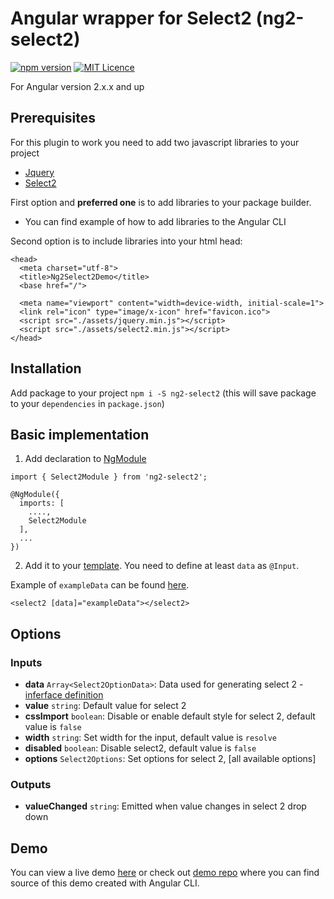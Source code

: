 # Angular wrapper for Select2 (ng2-select2)

[![npm version](https://badge.fury.io/js/ng2-select2.svg)](https://badge.fury.io/js/ng2-select2) [![MIT Licence](https://badges.frapsoft.com/os/mit/mit.svg?v=103)](https://opensource.org/licenses/mit-license.php)

For Angular version 2.x.x and up


## Prerequisites

For this plugin to work you need to add two javascript libraries to your project
- [Jquery](https://jquery.com/download/)
- [Select2](https://select2.github.io/)

First option and **preferred one** is to add libraries to your package builder.
- You can find example of how to add libraries to the Angular CLI 

Second option is to include libraries into your html head:

```
<head>
  <meta charset="utf-8">
  <title>Ng2Select2Demo</title>
  <base href="/">

  <meta name="viewport" content="width=device-width, initial-scale=1">
  <link rel="icon" type="image/x-icon" href="favicon.ico">
  <script src="./assets/jquery.min.js"></script>		
  <script src="./assets/select2.min.js"></script>
</head>
```

## Installation

Add package to your project `npm i -S ng2-select2` (this will save package to your `dependencies` in `package.json`)


## Basic implementation

1) Add declaration to [NgModule](https://github.com/frazanwer-arch/ng2-select2-demo/blob/master/src/app/app.module.ts#L35)
```
import { Select2Module } from 'ng2-select2';

@NgModule({
  imports: [
    ....,
    Select2Module
  ],
  ...
})
```

2) Add it to your [template](https://github.com/frazanwer-arch/ng2-select2-demo/blob/master/src/app/demos/basic/basic.component.html#L3). You need to define at least `data` as `@Input`.

Example of `exampleData` can be found [here](https://github.com/frazanwer-arch/ng2-select2-demo/blob/master/src/app/demos/basic/basic.component.ts#L13).

```
<select2 [data]="exampleData"></select2>
```


## Options

### Inputs
* **data** `Array<Select2OptionData>`: Data used for generating select 2 - [inferface definition](https://github.com/frazanwer-arch/ng2-select2/blob/master/lib/ng2-select2.interface.ts#L1)
* **value** `string`: Default value for select 2
* **cssImport** `boolean`: Disable or enable default style for select 2, default value is `false`
* **width** `string`: Set width for the input, default value is `resolve`
* **disabled** `boolean`: Disable select2, default value is `false`
* **options** `Select2Options`: Set options for select 2, [all available options] 
### Outputs
* **valueChanged** `string`: Emitted when value changes in select 2 drop down 


## Demo

You can view a live demo [here](https://frazanwer-arch.github.io/ng2-select2-demo) or check out [demo repo](https://github.com/frazanwer-arch/ng2-select2-demo/) where you can find source of this demo created with Angular CLI.

